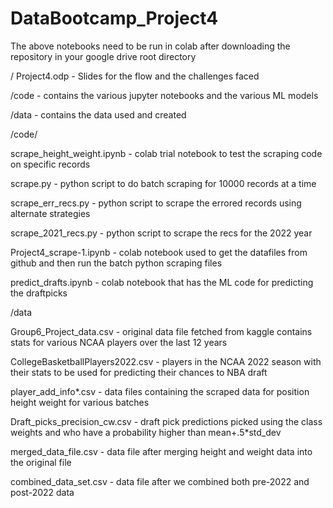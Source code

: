# DataBootcamp_Project4
The above notebooks need to be run in colab after downloading the repository in your google drive root directory

/
Project4.odp    - Slides for the flow and the challenges faced

/code - contains the various jupyter notebooks and the various ML models

/data - contains the data used and created

/code/

scrape_height_weight.ipynb - colab trial notebook to test the scraping code on specific records

scrape.py - python script to do batch scraping for 10000 records at a time

scrape_err_recs.py - python script to scrape the errored records using alternate strategies

scrape_2021_recs.py - python script to scrape the recs for the 2022 year

Project4_scrape-1.ipynb - colab notebook used to get the datafiles from github and then run the batch python scraping files

predict_drafts.ipynb - colab notebook that has  the ML code for predicting the draftpicks


/data

Group6_Project_data.csv - original data file fetched from kaggle contains stats for various NCAA players over the last 12 years

CollegeBasketballPlayers2022.csv - players in the NCAA 2022 season with their stats to be used for predicting their chances to NBA draft

player_add_info*.csv - data files containing the scraped data for position height weight for various batches

Draft_picks_precision_cw.csv - draft pick predictions picked using the class weights 
                                and who have a probability higher than mean+.5*std_dev

merged_data_file.csv - data file after merging height and weight data into the original file

combined_data_set.csv - data file after we combined both pre-2022 and post-2022 data
